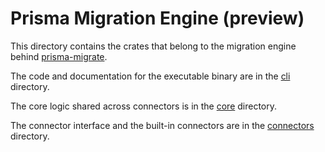 # Prisma Migration Engine (preview)

This directory contains the crates that belong to the migration engine behind
[prisma-migrate](https://www.prisma.io/docs/concepts/components/prisma-migrate).

The code and documentation for the executable binary are in the [cli](./cli)
directory.

The core logic shared across connectors is in the [core](./core) directory.

The connector interface and the built-in connectors are in the
[connectors](./connectors) directory.
